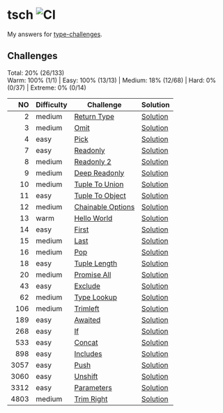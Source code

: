 # tsch ![CI](https://github.com/ishiahirake/tsch/actions/workflows/ci.yml/badge.svg)

My answers for [type-challenges](https://github.com/type-challenges/type-challenges).

## Challenges

Total: 20% (26/133)  
Warm: 100% (1/1) | Easy: 100% (13/13) | Medium: 18% (12/68) | Hard: 0% (0/37) | Extreme: 0% (0/14)

|   NO | Difficulty | Challenge                                                                 | Solution                                                  |
| ---: | ---------- | ------------------------------------------------------------------------- | --------------------------------------------------------- |
|    2 | medium     | [Return Type](./questions/00002-medium-return-type/README.md)             | [Solution](./solutions/00002-medium-return-type.ts)       |
|    3 | medium     | [Omit](./questions/00003-medium-omit/README.md)                           | [Solution](./solutions/00003-medium-omit.ts)              |
|    4 | easy       | [Pick](./questions/00004-easy-pick/README.md)                             | [Solution](./solutions/00004-easy-pick.ts)                |
|    7 | easy       | [Readonly](./questions/00007-easy-readonly/README.md)                     | [Solution](./solutions/00007-easy-readonly.ts)            |
|    8 | medium     | [Readonly 2](./questions/00008-medium-readonly-2/README.md)               | [Solution](./solutions/00008-medium-readonly-2.ts)        |
|    9 | medium     | [Deep Readonly](./questions/00009-medium-deep-readonly/README.md)         | [Solution](./solutions/00009-medium-deep-readonly.ts)     |
|   10 | medium     | [Tuple To Union](./questions/00010-medium-tuple-to-union/README.md)       | [Solution](./solutions/00010-medium-tuple-to-union.ts)    |
|   11 | easy       | [Tuple To Object](./questions/00011-easy-tuple-to-object/README.md)       | [Solution](./solutions/00011-easy-tuple-to-object.ts)     |
|   12 | medium     | [Chainable Options](./questions/00012-medium-chainable-options/README.md) | [Solution](./solutions/00012-medium-chainable-options.ts) |
|   13 | warm       | [Hello World](./questions/00013-warm-hello-world/README.md)               | [Solution](./solutions/00013-warm-hello-world.ts)         |
|   14 | easy       | [First](./questions/00014-easy-first/README.md)                           | [Solution](./solutions/00014-easy-first.ts)               |
|   15 | medium     | [Last](./questions/00015-medium-last/README.md)                           | [Solution](./solutions/00015-medium-last.ts)              |
|   16 | medium     | [Pop](./questions/00016-medium-pop/README.md)                             | [Solution](./solutions/00016-medium-pop.ts)               |
|   18 | easy       | [Tuple Length](./questions/00018-easy-tuple-length/README.md)             | [Solution](./solutions/00018-easy-tuple-length.ts)        |
|   20 | medium     | [Promise All](./questions/00020-medium-promise-all/README.md)             | [Solution](./solutions/00020-medium-promise-all.ts)       |
|   43 | easy       | [Exclude](./questions/00043-easy-exclude/README.md)                       | [Solution](./solutions/00043-easy-exclude.ts)             |
|   62 | medium     | [Type Lookup](./questions/00062-medium-type-lookup/README.md)             | [Solution](./solutions/00062-medium-type-lookup.ts)       |
|  106 | medium     | [Trimleft](./questions/00106-medium-trimleft/README.md)                   | [Solution](./solutions/00106-medium-trimleft.ts)          |
|  189 | easy       | [Awaited](./questions/00189-easy-awaited/README.md)                       | [Solution](./solutions/00189-easy-awaited.ts)             |
|  268 | easy       | [If](./questions/00268-easy-if/README.md)                                 | [Solution](./solutions/00268-easy-if.ts)                  |
|  533 | easy       | [Concat](./questions/00533-easy-concat/README.md)                         | [Solution](./solutions/00533-easy-concat.ts)              |
|  898 | easy       | [Includes](./questions/00898-easy-includes/README.md)                     | [Solution](./solutions/00898-easy-includes.ts)            |
| 3057 | easy       | [Push](./questions/03057-easy-push/README.md)                             | [Solution](./solutions/03057-easy-push.ts)                |
| 3060 | easy       | [Unshift](./questions/03060-easy-unshift/README.md)                       | [Solution](./solutions/03060-easy-unshift.ts)             |
| 3312 | easy       | [Parameters](./questions/03312-easy-parameters/README.md)                 | [Solution](./solutions/03312-easy-parameters.ts)          |
| 4803 | medium     | [Trim Right](./questions/04803-medium-trim-right/README.md)               | [Solution](./solutions/04803-medium-trim-right.ts)        |
